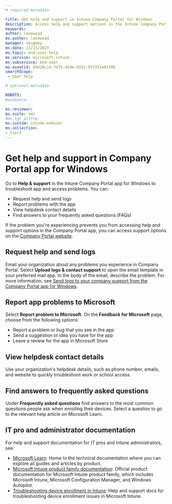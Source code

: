 ```yaml
---
# required metadata

title: Get help and support in Intune Company Portal for Windows 
description: Access help and support options in the Intune Company Portal app for Windows.   
keywords:
author: lenewsad
ms.author: lanewsad
manager: dougeby
ms.date: 11/21/2023
ms.topic: end-user-help
ms.service: microsoft-intune
ms.subservice: end-user
ms.assetid: bd428c14-7d75-42de-9322-b57323a01f06
searchScope:
 - User help

# optional metadata

ROBOTS:  
#audience:

ms.reviewer:
ms.suite: ems
#ms.tgt_pltfrm:
ms.custom: intune-enduser
ms.collection:
- tier2
---
```


# Get help and support in Company Portal app for Windows   

Go to  **Help & support** in the Intune Company Portal app for Windows to troubleshoot app and access problems. You can:  

* Request help and send logs  
* Report problems with the app 
* View helpdesk contact details
* Find answers to your frequently asked questions (FAQs)  

If the problem you're experiencing prevents you from accessing help and support options in the Company Portal app, you can access support options on the [Company Portal website](https://go.microsoft.com/fwlink/?linkid=2010980).  

## Request help and send logs

Email your organization about any problems you experience in Company Portal. Select **Upload logs & contact support** to open the email template in your preferred mail app. In the body of the email, describe the problem. For more information, see [Send logs to your company support from the Company Portal app for Windows](send-logs-to-your-it-admin-cp-windows.md).  

## Report app problems to Microsoft  
Select **Report problem to Microsoft**. On the **Feedback for Microsoft** page, choose from the following options:    

* Report a problem or bug that you see in the app  
* Send a suggestion or idea you have for the app  
* Leave a review for the app in Microsoft Store   

## View helpdesk contact details  
Use your organization's helpdesk details, such as phone number, emails, and website to quickly troubleshoot work or school access.  

## Find answers to frequently asked questions  
Under **Frequently asked questions** find answers to the most common questions people ask when enrolling their devices. Select a question to go to the relevant help article on Microsoft Learn.  

## IT pro and administrator documentation  
For help and support documentation for IT pros and Intune administrators, see:   

* [Microsoft Learn](/): Home to the technical documentation where you can explore all guides and articles by product.  
* [Microsoft Intune product family documentation](../../index.yml): Official product documentation for Microsoft Intune product family, which includes Microsoft Intune, Microsoft Configuration Manager, and Windows Autopilot.  
* [Troubleshooting device enrollment in Intune](/troubleshoot/mem/intune/troubleshoot-device-enrollment-in-intune): Help and support docs for troubleshooting device enrollment issues in Microsoft Intune.  
